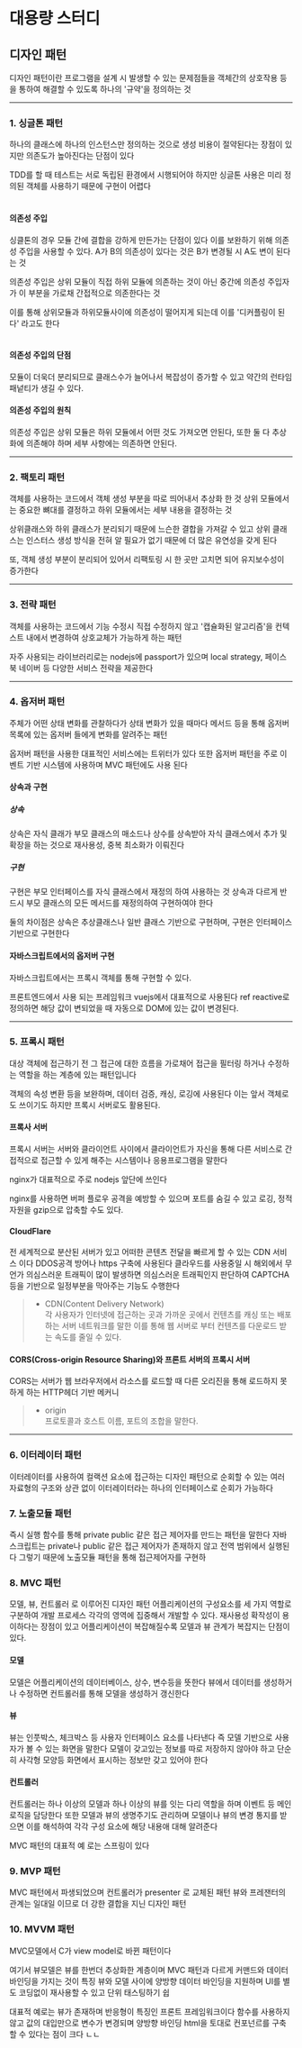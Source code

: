 #  대용량 스터디

## 디자인 패턴
디자인 패턴이란 프로그램을 설계 시 발생할 수 있는 문제점들을 객체간의 상호작용 등을 통하여 해결할 수 있도록 하나의 '규약'을 정의하는 것

---

### 1. 싱글톤 패턴
하나의 클래스에 하나의 인스턴스만 정의하는 것으로 생성 비용이 절약된다는 장점이 있지만 의존도가 높아진다는 단점이 있다

TDD를 할 때 테스트는 서로 독립된 환경에서 시행되어야 하지만 싱글톤 사용은 미리 정의된 객체를 사용하기 때문에 구현이 어렵다
<br><br>
#### 의존성 주입
싱클톤의 경우 모듈 간에 결합을 강하게 만든가는 단점이 있다 
이를 보완하기 위해 의존성 주입을 사용할 수 있다.
A가 B의 의존성이 있다는 것은 B가 변경될 시 A도 변이 된다는 것

의존성 주입은 상위 모듈이 직접 하위 모듈에 의존하는 것이 아닌 중간에 의존성 주입자가 이 부분을 가로채 간접적으로 의존한다는 것

이를 통해 상위모듈과 하위모듈사이에 의존성이 떨어지게 되는데 이를 '디커플링이 된다' 라고도 한다
<br><br>
#### 의존성 주입의 단점
모듈이 더욱더 분리되므로 클래스수가 늘어나서 복잡성이 증가할 수 있고 약간의 런타임 패넡티가 생길 수 있다.

#### 의존성 주입의 원칙
의존성 주입은 상위 모듈은 하위 모듈에서 어떤 것도 가져오면 안된다,
또한 둘 다 추상화에 의존해야 하며 세부 사항에는 의존하면 안된다.

---
### 2. 팩토리 패턴
객체를 사용하는 코드에서 객체 생성 부분을 따로 띄어내서 추상화 한 것
상위 모듈에서는 중요한 뼈대를 결정하고 하위 모듈에서는 세부 내용을 결정하는 것 

상위클래스와 하위 클래스가 분리되기 때문에 느슨한 결합을 가져갈 수 있고 상위 클래스는 인스터스 생성 방식을 전혀 알 필요가 없기 때문에 더 많은 유연성을 갖게 된다

또, 객체 생성 부분이 분리되어 있어서 리팩토링 시 한 곳만 고치면 되어 유지보수성이 증가한다

---
### 3. 전략 패턴
객체를 사용하는 코드에서 기능 수정시 직접 수정하지 않고 '캡슐화된 알고리즘'을 컨텍스트 내에서 변경하여 상호교체가 가능하게 하는 패턴

자주 사용되는 라이브러리로는 nodejs에 passport가 있으며 local strategy, 페이스북 네이버 등 
다양한 서비스 전략을 제공한다

---
### 4. 옵저버 패턴
주체가 어떤 상태 변화를 관찰하다가 상태 변화가 있을 때마다 메서드 등을 통해 옵저버 목록에 있는 옵저버 들에게 변화를 알려주는 패턴

옵저버 패턴을 사용한 대표적인 서비스에는 트위터가 있다
또한 옵저버 패턴을 주로 이벤트 기반 시스템에 사용하며 MVC 패턴에도 사용 된다

#### 상속과 구현
##### 상속 
상속은 자식 클래가 부모 클래스의 매소드나 상수를 상속받아 자식 클래스에서 추가 및 확장을 하는 것으로
재사용성, 중복 최소화가 이뤄진다 

##### 구현
구현은 부모 인터페이스를 자식 클래스에서 재정의 하여 사용하는 것 
상속과 다르게 반드시 부모 클래스의 모든 메서드를 재정의하여 구현하여야 한다

둘의 차이점은 상속은 추상클래스나 일반 클래스 기반으로 구현하며,
구현은 인터페이스 기반으로 구현한다

#### 자바스크립트에서의 옵저버 구현
자바스크립트에서는 프록시 객체를 통해 구현할 수 있다.

프론트엔드에서 사용 되는 프레임워크 vuejs에서 대표적으로 사용된다
ref reactive로 정의하면 해당 값이 변되었을 때 자동으로 DOM에 있는 값이 변경된다.

---
### 5. 프록시 패턴
대상 객체에 접근하기 전 그 접근에 대한 흐름을 가로채어 접근을 필터링 하거나 수정하는 역할을 하는 계층에 있는 패턴입니다

객체의 속성 변환 등을 보완하며, 데이터 검증, 캐싱, 로깅에 사용된다 
이는 앞서 객체로도 쓰이기도 하지만 프록시 서버로도 활용된다.

#### 프록사 서버
프록시 서버는 서버와 클라이언트 사이에서 클라이언트가 자신을 통해 다른 서비스로 간접적으로 접근할 수 있게 해주는 시스템이나 응용프로그램을 말한다

nginx가 대표적으로 주로 nodejs 앞단에 쓰인다 

nginx를 사용하면 버퍼 플로우 공격을 예방할 수 있으며
포트를 숨길 수 있고 로깅, 정적 자원을 gzip으로 압축할 수도 있다.

#### CloudFlare
전 세계적으로 분산된 서버가 있고 어떠한 콘텐츠 전달을 빠르게 할 수 있는 CDN 서비스 이다
DDOS공격 방어나 https 구축에 사용된다 클라우드를 사용중일 시 해외에서 무언가 의심스러운 트래픽이 많이 발생하면
의심스러운 트래픽인지 판단하여 CAPTCHA 등을 기반으로 일정부분을 막아주는 기능도 수행한다

> - CDN(Content Delivery Network)<br>
각 사용자가 인터넷에 접근하는 곳과 가까운 곳에서 컨텐츠를 캐싱 또는 배포하는 서버 네트워크를 말한 이를 통해 웹 서버로 부터 컨텐츠를 다운로드 받는 속도를 줄일 수 있다.

#### CORS(Cross-origin Resource Sharing)와 프론트 서버의 프록시 서버
CORS는 서버가 웹 브라우저에서 라소스를 로드할 때 다른 오리진을 통해 로드하지 못하게 하는 HTTP헤더 기반 메커니
> - origin<br>
프로토콜과 호스트 이름, 포트의 조합을 말한다. 

---
### 6. 이터레이터 패턴 
이터레이터를 사용하여 컬랙션 요소에 접근하는 디자인 패턴으로 
순회할 수 있는 여러 자료형의 구조와 상관 없이 이터레이터라는 하나의 인터페이스로 순회가 가능하다

### 7. 노출모듈 패턴
즉시 실행 함수를 통해 private public 같은 접근 제어자를 만드는 패턴을 말한다
자바스크립트는 private나 public 같은 접근 제어자가 존재하지 않고 전역 범위에서 실행된다
그렇기 때문에 노출모듈 패턴을 통해 접근제어자를 구현하

### 8. MVC 패턴
모델, 뷰, 컨트롤러 로 이루어진 디자인 패턴 
어플리케이션의 구성요소를 세 가지 역할로 구분하여 개발 프로세스 각각의 영역에 집중해서 개발할 수 있다.
재사용성 확작성이 용이하다는 장점이 있고 어플리케이션이 복잡해질수록 모델과 뷰 관계가 복잡지는 단점이 있다.

#### 모델
모델은 어플리케이션의 데이터베이스, 상수, 변수등을 뜻한다
뷰에서 데이터를 생성하거나 수정하면 컨트롤러를 통해 모델을 생성하거 갱신한다

#### 뷰 
뷰는 인풋박스, 체크박스 등 사용자 인터페이스 요소를 나타낸다
즉 모델 기반으로 사용자가 볼 수 있는 화면을 말한다
모델이 갖고있는 정보를 따로 저장하지 않아야 하고 단순히 사각형 모양등 화면에서 표시하는 정보만 갖고 있어야 한다

#### 컨트롤러
컨트롤러는 하나 이상의 모델과 하나 이상의 뷰를 잇는 다리 역할을 하며 이벤트 등 메인 로직을 담당한다
또한 모델과 뷰의 생명주기도 관리하며 모델이나 뷰의 변경 통지를 받으면 이를 해석하여 각각 구성 요소에 해당 내용애 대해 알려준다

MVC 패턴의 대표적 예 로는 스프링이 있다

### 9. MVP 패턴
MVC 패턴에서 파생되었으며 컨트롤러가 presenter 로 교체된 패턴
뷰와 프레잰터의 관계는 일대일 이므로 더 강한 결합을 지닌 디자인 패턴

### 10. MVVM 패턴
MVC모델에서 C가 view model로 바뀐 패턴이다

여기서 뷰모델은 뷰를 한번더 추상화한 계층이며 MVC 패턴과 다르게 커맨드와 데이터 바인딩을 가지는 것이 특징
뷰와 모델 사이에 양방향 데이터 바인딩을 지원하며 UI를 별도 코딩없이 재사용할 수 있고 단위 태스팅하기 쉽

대표적 예로는 뷰가 존재하며 반응형이 특징인 프론트 프레임워크이다
함수를 사용하지 않고 값의 대입만으로 변수가 변경되며 양방향 바인딩 html을 토대로 컨포넌르를 구축할 수 있다는 점이 크다
ㄴㄴ

